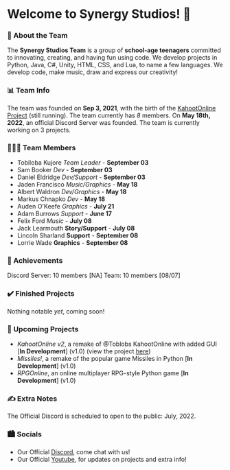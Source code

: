 # Welcome to Synergy Studios! 👋

### 🚀 About the Team
The **Synergy Studios Team** is a group of **school-age teenagers** committed to innovating, creating, and having fun using code. We develop projects in Python, Java, C#, Unity, HTML, CSS, and Lua, to name a few languages. We develop code, make music, draw and express our creativity!

### 📊 Team Info
The team was founded on **Sep 3, 2021**, with the birth of the [KahootOnline Project](https://github.com/Toblobs/kahootOnline) (still running). The team currently has *8* members. On **May 18th, 2022**, an official Discord Server was founded. The team is currently working on 3 projects.

### 🧑‍🤝‍🧑 Team Members
- Tobiloba Kujore *Team Leader* - **September 03**
- Sam Booker *Dev* - **September 03**
- Daniel Eldridge *Dev/Support* - **September 03**
- Jaden Francisco *Music/Graphics* - **May 18**
- Albert Waldron *Dev/Graphics* - **May 18**
- Markus Chnapko *Dev* - **May 18**
- Auden O'Keefe *Graphics* - **July 21**
- Adam Burrows *Support* - **June 17**
- Felix Ford *Music* - **July 08**
- Jack Learmouth **Story/Support** - **July 08**
- Lincoln Sharland **Support** - **September 08**
- Lorrie Wade **Graphics** - **September 08**

### 🥇 Achievements
Discord Server: 10 members [NA]
Team: 10 members [08/07]

### ✔️ Finished Projects
Nothing notable *yet*, coming soon!

### 📝 Upcoming Projects
- *KahootOnline v2*, a remake of @Toblobs KahootOnline with added GUI [**In Development**] (v1.0) (view the project [here](https://github.com/SynergyStudios/KahootOnline-v2))
- *Missiles!*, a remake of the popular game Missiles in Python [**In Development**] (v1.0)
- *RPGOnline*, an online multiplayer RPG-style Python game [**In Development**] (v1.0)

### ✍️ Extra Notes
The Official Discord is scheduled to open to the public: July, 2022.

### 🏙️ Socials
- Our Official [Discord](https://discord.gg/czKZS9gE4R), come chat with us!
- Our Official [Youtube](), for updates on projects and extra info!

